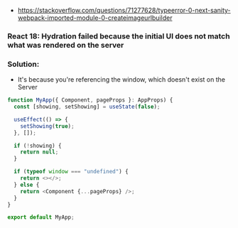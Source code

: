 - https://stackoverflow.com/questions/71277628/typeerror-0-next-sanity-webpack-imported-module-0-createimageurlbuilder

### React 18: Hydration failed because the initial UI does not match what was rendered on the server

### Solution:

- It's because you're referencing the window, which doesn't exist on the Server

```javascript
function MyApp({ Component, pageProps }: AppProps) {
  const [showing, setShowing] = useState(false);

  useEffect(() => {
    setShowing(true);
  }, []);

  if (!showing) {
    return null;
  }

  if (typeof window === "undefined") {
    return <></>;
  } else {
    return <Component {...pageProps} />;
  }
}

export default MyApp;
```
